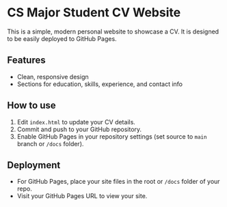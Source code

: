 # CS Major Student CV Website

This is a simple, modern personal website to showcase a CV. It is designed to be easily deployed to GitHub Pages.

## Features
- Clean, responsive design
- Sections for education, skills, experience, and contact info

## How to use
1. Edit `index.html` to update your CV details.
2. Commit and push to your GitHub repository.
3. Enable GitHub Pages in your repository settings (set source to `main` branch or `/docs` folder).

## Deployment
- For GitHub Pages, place your site files in the root or `/docs` folder of your repo.
- Visit your GitHub Pages URL to view your site.
